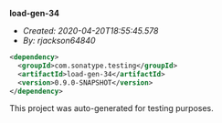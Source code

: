 **load-gen-34**
+ _Created: 2020-04-20T18:55:45.578_
+ _By: rjackson64840_

```xml
<dependency>
  <groupId>com.sonatype.testing</groupId>
  <artifactId>load-gen-34</artifactId>
  <version>0.9.0-SNAPSHOT</version>
</dependency>
```

This project was auto-generated for testing purposes.
